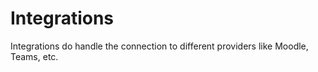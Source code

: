 # Integrations
Integrations do handle the connection to different providers like Moodle, Teams, etc.
